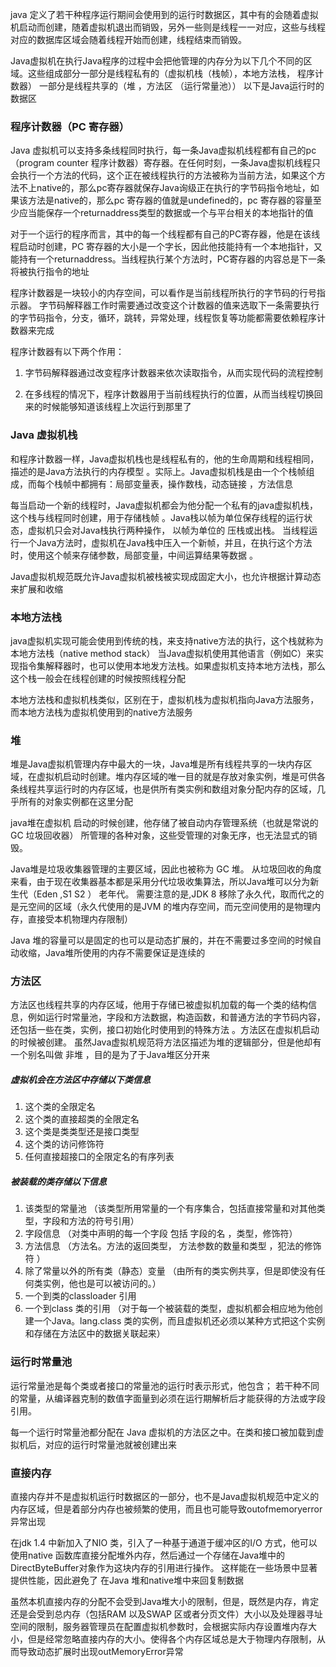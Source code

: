 java 定义了若干种程序运行期间会使用到的运行时数据区，其中有的会随着虚拟机启动而创建，随着虚拟机退出而销毁，另外一些则是线程一一对应，这些与线程对应的数据库区域会随着线程开始而创建，线程结束而销毁。

Java虚拟机在执行Java程序的过程中会把他管理的内存分为以下几个不同的区域。这些组成部分一部分是线程私有的（虚拟机栈（栈帧），本地方法栈， 程序计数器） 一部分是线程共享的（堆 ，方法区 （运行常量池））
以下是Java运行时的数据区

### 程序计数器（PC 寄存器）
Java 虚拟机可以支持多条线程同时执行，每一条Java虚拟机线程都有自己的pc（program counter 程序计数器）寄存器。在任何时刻，一条Java虚拟机线程只会执行一个方法的代码，这个正在被线程执行的方法被称为当前方法，如果这个方法不上native的，那么pc寄存器就保存Java询级正在执行的字节码指令地址，如果该方法是native的，那么pc 寄存器的值就是undefined的，pc 寄存器的容量至少应当能保存一个returnaddress类型的数据或一个与平台相关的本地指针的值

对于一个运行的程序而言，其中的每一个线程都有自己的PC寄存器，他是在该线程启动时创建，PC 寄存器的大小是一个字长，因此他技能持有一个本地指针，又能持有一个returnaddress。当线程执行某个方法时，PC寄存器的内容总是下一条将被执行指令的地址

程序计数器是一块较小的内存空间，可以看作是当前线程所执行的字节码的行号指示器。 字节码解释器工作时需要通过改变这个计数器的值来选取下一条需要执行的字节码指令，分支，循环，跳转，异常处理，线程恢复等功能都需要依赖程序计数器来完成

程序计数器有以下两个作用：
1. 字节码解释器通过改变程序计数器来依次读取指令，从而实现代码的流程控制

2. 在多线程的情况下，程序计数器用于当前线程执行的位置，从而当线程切换回来的时候能够知道该线程上次运行到那里了
 
### Java 虚拟机栈
和程序计数器一样，Java虚拟机栈也是线程私有的，他的生命周期和线程相同，描述的是Java方法执行的内存模型 。实际上。Java虚拟机栈是由一个个栈帧组成，而每个栈帧中都拥有：局部变量表，操作数栈，动态链接 ，方法信息

每当启动一个新的线程时，Java虚拟机都会为他分配一个私有的java虚拟机栈，这个栈与线程同时创建，用于存储栈帧 。Java栈以帧为单位保存线程的运行状态，虚拟机只会对Java栈执行两种操作， 以帧为单位的 压栈或出栈。 当线程运行一个Java方法时，虚拟机在Java栈中压入一个新帧，并且，在执行这个方法时，使用这个帧来存储参数，局部变量，中间运算结果等数据 。

Java虚拟机规范既允许Java虚拟机被栈被实现成固定大小，也允许根据计算动态来扩展和收缩

### 本地方法栈
 java虚拟机实现可能会使用到传统的栈，来支持native方法的执行，这个栈就称为本地方法栈（native method stack） 当Java虚拟机使用其他语言（例如C）来实现指令集解释器时，也可以使用本地发方法栈。如果虚拟机支持本地方法栈，那么这个栈一般会在线程创建的时候按照线程分配
 
本地方法栈和虚拟机栈类似，区别在于，虚拟机栈为虚拟机指向Java方法服务，而本地方法栈为虚拟机使用到的native方法服务
### 堆
堆是Java虚拟机管理内存中最大的一块，Java堆是所有线程共享的一块内存区域，在虚拟机启动时创建。堆内存区域的唯一目的就是存放对象实例，堆是可供各条线程共享运行时的内存区域，也是供所有类实例和数组对象分配内存的区域，几乎所有的对象实例都在这里分配

java堆在虚拟机 启动的时候创建，他存储了被自动内存管理系统（也就是常说的GC 垃圾回收器） 所管理的各种对象，这些受管理的对象无序，也无法显式的销毁。

Java堆是垃圾收集器管理的主要区域，因此也被称为 GC 堆。 从垃圾回收的角度来看，由于现在收集器基本都是采用分代垃圾收集算法，所以Java堆可以分为新生代（Eden ,S1 S2 ） 老年代。  需要注意的是,JDK 8 移除了永久代，取而代之的是元空间的区域（永久代使用的是JVM 的堆内存空间，而元空间使用的是物理内存，直接受本机物理内存限制）

Java 堆的容量可以是固定的也可以是动态扩展的，并在不需要过多空间的时候自动收缩，Java堆所使用的内存不需要保证是连续的

### 方法区
方法区也线程共享的内存区域，他用于存储已被虚拟机加载的每一个类的结构信息，例如运行时常量池，字段和方法数据，构造函数，和普通方法的字节码内容，还包括一些在类，实例，接口初始化时使用到的特殊方法  。方法区在虚拟机启动的时候被创建。  虽然Java虚拟机规范将方法区描述为堆的逻辑部分，但是他却有一个别名叫做 非堆 ，目的是为了于Java堆区分开来
##### 虚拟机会在方法区中存储以下类信息
1. 这个类的全限定名
2. 这个类的直接超类的全限定名
3. 这个类是类类型还是接口类型
4. 这个类的访问修饰符
5. 任何直接超接口的全限定名的有序列表

##### 被装载的类存储以下信息
1. 该类型的常量池 （该类型所用常量的一个有序集合，包括直接常量和对其他类型，字段和方法的符号引用）
2. 字段信息 （对类中声明的每一个字段 包括 字段的名 ，类型，修饰符）
3. 方法信息 （方法名。方法的返回类型， 方法参数的数量和类型 ，犯法的修饰符   ）
4. 除了常量以外的所有类（静态）变量  （由所有的类实例共享，但是即使没有任何类实例，他也是可以被访问的。）
5. 一个到类的classloader 引用
6. 一个到class 类的引用 （对于每一个被装载的类型，虚拟机都会相应地为他创建一个Java。lang.class 类的实例，而且虚拟机还必须以某种方式把这个实例和存储在方法区中的数据关联起来）

### 运行时常量池 
运行常量池是每个类或者接口的常量池的运行时表示形式，他包含； 若干种不同的常量，从编译器克制的数值字面量到必须在运行期解析后才能获得的方法或字段引用。

每一个运行时常量池都分配在 Java 虚拟机的方法区之中。在类和接口被加载到虚拟机后，对应的运行时常量池就被创建出来

### 直接内存
直接内存并不是虚拟机运行时数据区的一部分，也不是Java虚拟机规范中定义的内存区域，但是着部分内存也被频繁的使用，而且也可能导致outofmemoryerror  异常出现

在jdk 1.4  中新加入了NIO 类，引入了一种基于通道于缓冲区的I/O 方式，他可以使用native 函数库直接分配堆外内存，然后通过一个存储在Java堆中的DirectByteBuffer对象作为这块内存的引用进行操作。 这样能在一些场景中显著提供性能，因此避免了 在Java 堆和native堆中来回复制数据

虽然本机直接内存的分配不会受到Java堆大小的限制，但是，既然是内存，肯定还是会受到总内存（包括RAM 以及SWAP 区或者分页文件）大小以及处理器寻址空间的限制，服务器管理员在配置虚拟机参数时，会根据实际内存设置堆内存大小，但是经常忽略直接内存的大小。使得各个内存区域总是大于物理内存限制，从而导致动态扩展时出现outMemoryError异常

